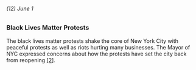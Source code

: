###### (12) June 1

### Black Lives Matter Protests

The black lives matter protests shake the core of New York City with peaceful protests as well as riots hurting many businesses. The Mayor of NYC expressed concerns about how the protests have set the city back from reopening [[2]](https://abcnews.go.com/US/News/timeline-100-days-york-gov-andrew-cuomos-covid/story?id=71292880). 